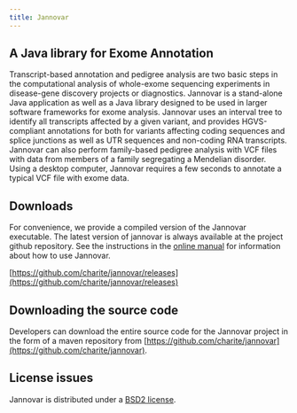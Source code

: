 ```yaml
---
title: Jannovar
---
```


A Java library for Exome Annotation
------------
Transcript-based annotation and pedigree analysis are two basic steps in the computational analysis of whole-exome sequencing experiments in disease-gene discovery projects or diagnostics. Jannovar is a stand-alone Java application as well as a Java library designed to be used in larger software frameworks for exome analysis. Jannovar uses an interval tree to identify all transcripts affected by a given variant, and provides HGVS-compliant annotations for both for variants affecting coding sequences and splice junctions as well as UTR sequences and non-coding RNA transcripts. Jannovar can also perform family-based pedigree analysis with VCF files with data from members of a family segregating a Mendelian disorder. Using a desktop computer, Jannovar requires a few seconds to annotate a typical VCF file with exome data.

Downloads
------------
For convenience, we provide a compiled version of the Jannovar executable. The latest version of jannovar is always available at the project github repository. See the instructions in the [online manual](http://jannovar.readthedocs.org/en/master/) for information about how to use Jannovar.

[https://github.com/charite/jannovar/releases](https://github.com/charite/jannovar/releases)


Downloading the source code
------------
Developers can download the entire source code for the Jannovar project in the form of a maven repository from [https://github.com/charite/jannovar](https://github.com/charite/jannovar).

License issues
------------
Jannovar is distributed under a [BSD2 license](http://opensource.org/licenses/bsd-license.php).


